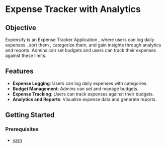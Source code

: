 # Expense Tracker with Analytics

## Objective

Expensify is an Expense Tracker Application , where users can log daily expenses , sort them , categorize them, and gain insights through analytics and reports. 
Admins can set budgets and users can track their expenses against these limits.

## Features

- **Expense Logging**: Users can log daily expenses with categories.
- **Budget Management**: Admins can set and manage budgets.
- **Expense Tracking**: Users can track expenses against their budgets.
- **Analytics and Reports**: Visualize expense data and generate reports.

## Getting Started

### Prerequisites

-  [yarn](https://yarnpkg.com/)



